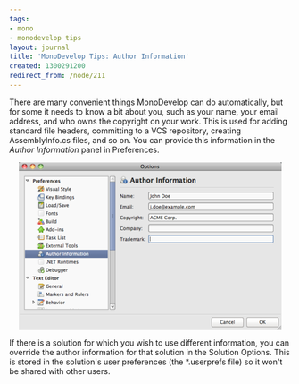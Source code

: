 ```yaml
---
tags:
- mono
- monodevelop tips
layout: journal
title: 'MonoDevelop Tips: Author Information'
created: 1300291200
redirect_from: /node/211
---
```

There are many convenient things MonoDevelop can do automatically, but for some it needs to know a bit about you, such as your name, your email address, and who owns the copyright on your work. This is used for adding standard file headers, committing to a VCS repository, creating AssemblyInfo.cs files, and so on. You can provide this information in the <em>Author Information</em> panel in Preferences.<!--break-->

<a href="/files/images/md-tips/author-information-panel.png" rel="lightbox[md_tips_author_information]" title="The author information panel"><img src="/files/images/md-tips/t/author-information-panel.png" alt="The author information panel" style="max-width:98%; display:block;margin-left:auto;margin-right:auto;" /></a>

If there is a solution for which you wish to use different information, you can override the author information for that solution in the Solution Options. This is stored in the solution's user preferences (the *.userprefs file) so it won't be shared with other users.
